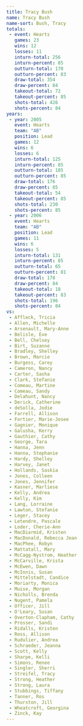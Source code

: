 ```yaml
---
title: Tracy Bush
name: Tracy Bush
name-sort: Bush, Tracy
totals:
 - event: Hearts
   games: 23
   wins: 12
   losses: 11
   inturn-total: 256
   inturn-percent: 85
   outturn-total: 170
   outturn-percent: 83
   draw-total: 354
   draw-percent: 84
   takeout-total: 72
   takeout-percent: 85
   shots-total: 426
   shots-percent: 84
years:
 - year: 2005
   event: Hearts
   team: "AB"
   position: Lead
   games: 12
   wins: 6
   losses: 6
   inturn-total: 125
   inturn-percent: 85
   outturn-total: 105
   outturn-percent: 85
   draw-total: 176
   draw-percent: 85
   takeout-total: 54
   takeout-percent: 85
   shots-total: 230
   shots-percent: 85
 - year: 2006
   event: Hearts
   team: "AB"
   position: Lead
   games: 11
   wins: 6
   losses: 5
   inturn-total: 131
   inturn-percent: 85
   outturn-total: 65
   outturn-percent: 81
   draw-total: 178
   draw-percent: 84
   takeout-total: 18
   takeout-percent: 83
   shots-total: 196
   shots-percent: 84
vs:
 - Affleck, Tricia
 - Allen, Michelle
 - Arsenault, Mary-Anne
 - Belisle, Eve
 - Bell, Chelsey
 - Birt, Suzanne
 - Bradley, Shelley
 - Brown, Marcie
 - Burgess, Carey
 - Cameron, Nancy
 - Carter, Sasha
 - Clark, Stefanie
 - Comeau, Martine
 - Comeau, Sandy
 - Delahunt, Nancy
 - Derick, Catherine
 - deSolla, Jodie
 - Farrell, Allison
 - Fortier, Marie-Josee
 - Gagnier, Monique
 - Galusha, Kerry
 - Gauthier, Cathy
 - George, Tara
 - Hanna, Jenn
 - Hanna, Stephanie
 - Hardy, Shelley
 - Harvey, Janet
 - Hollands, Saskia
 - Jones, Colleen
 - Jones, Jennifer
 - Kasner, Marliese
 - Kelly, Andrea
 - Kelly, Kim
 - Lang, Lorraine
 - Lawton, Stefanie
 - Leger, Stacey
 - Letendre, Pascale
 - Loder, Cherie-Ann
 - MacDiarmid, Kristen
 - MacDonald, Rebecca Jean
 - MacPhee, Robyn
 - Mattatall, Mary
 - McCagg-Nystrom, Heather
 - McCarville, Krista
 - McEwen, Dawn
 - McInnis, Susan
 - Mittelstadt, Candice
 - Moriarty, Monica
 - Muise, Morgan
 - Nicholls, Brenda
 - Nugent, Pamela
 - Officer, Jill
 - O'Leary, Susan
 - Overton-Clapham, Cathy
 - Prosser, Sandi
 - Ridalls, Kristen
 - Ross, Allison
 - Rudulier, Andrea
 - Schraeder, Jeanna
 - Scott, Kelly
 - Sharpe, Kelli
 - Simons, Renee
 - Singler, Sherri
 - Streifel, Tracy
 - Strong, Heather
 - Strong, Laura
 - Stubbings, Tiffany
 - Tanner, Ros
 - Thurston, Jill
 - Wheatcroft, Georgina
 - Zinck, Kay
---
```

